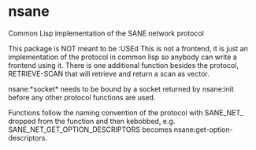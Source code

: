# nsane
Common Lisp implementation of the SANE network protocol

This package is NOT meant to be :USEd
This is not a frontend, it is just an implementation of the protocol in common lisp so anybody can write a frontend using it.
There is one additional function besides the protocol, RETRIEVE-SCAN that will retrieve and return a scan as vector. 

nsane:\*socket\* needs to be bound by a socket returned by nsane:init before any other protocol functions are used.

Functions follow the naming convention of the protocol with SANE_NET_ dropped from the function and then kebobbed, e.g. SANE_NET_GET_OPTION_DESCRIPTORS becomes nsane:get-option-descriptors.
